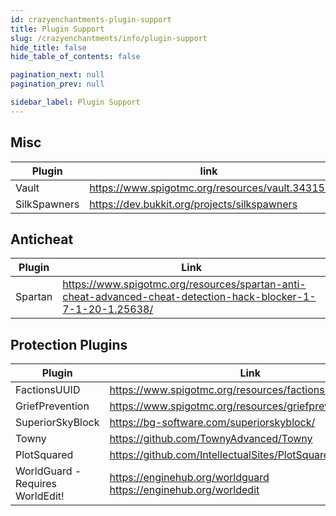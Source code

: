 ```yaml
---
id: crazyenchantments-plugin-support
title: Plugin Support
slug: /crazyenchantments/info/plugin-support
hide_title: false
hide_table_of_contents: false

pagination_next: null
pagination_prev: null

sidebar_label: Plugin Support
---
```

## Misc
| Plugin       | link                                            |
| -------------|-------------------------------------------------|
| Vault        | https://www.spigotmc.org/resources/vault.34315/ |
| SilkSpawners | https://dev.bukkit.org/projects/silkspawners    |

## Anticheat 
| Plugin       |  Link                                                                                                        |
|--------------|--------------------------------------------------------------------------------------------------------------|
| Spartan      | https://www.spigotmc.org/resources/spartan-anti-cheat-advanced-cheat-detection-hack-blocker-1-7-1-20-1.25638/|

## Protection Plugins
| Plugin                           | Link                                                                                 |
|----------------------------------|--------------------------------------------------------------------------------------|
| FactionsUUID                     | https://www.spigotmc.org/resources/factionsuuid.1035/                                |
| GriefPrevention                  | https://www.spigotmc.org/resources/griefprevention.1884/                             |
| SuperiorSkyBlock                 | https://bg-software.com/superiorskyblock/                                            |
| Towny                            | https://github.com/TownyAdvanced/Towny                                               |
| PlotSquared                      | https://github.com/IntellectualSites/PlotSquared/                                    |
| WorldGuard - Requires WorldEdit! | https://enginehub.org/worldguard https://enginehub.org/worldedit                     |
